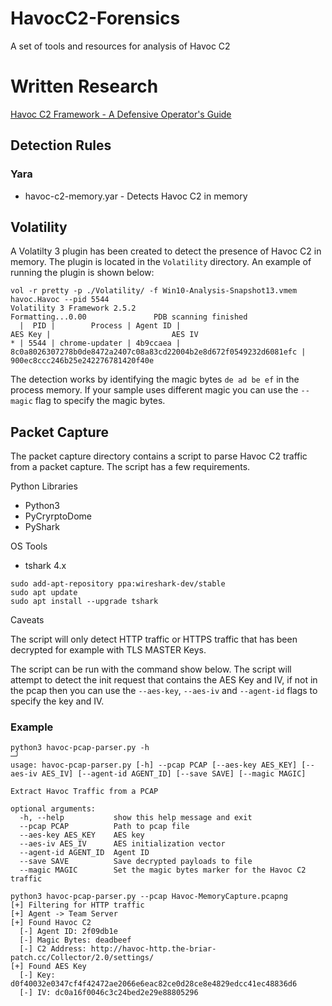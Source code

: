 # HavocC2-Forensics
A set of tools and resources for analysis of Havoc C2

# Written Research

[Havoc C2 Framework - A Defensive Operator's Guide](https://www.immersivelabs.com/blog/havoc-c2-framework-a-defensive-operators-guide/)


## Detection Rules

### Yara

- havoc-c2-memory.yar - Detects Havoc C2 in memory

## Volatility

A Volatilty 3 plugin has been created to detect the presence of Havoc C2 in memory. The plugin is located in the `Volatility` directory. An example of running the plugin is shown below:

```
vol -r pretty -p ./Volatility/ -f Win10-Analysis-Snapshot13.vmem havoc.Havoc --pid 5544
Volatility 3 Framework 2.5.2
Formatting...0.00               PDB scanning finished                        
  |  PID |        Process | Agent ID |                                                          AES Key |                           AES IV
* | 5544 | chrome-updater | 4b9ccaea | 8c0a8026307278b0de8472a2407c08a83cd22004b2e8d672f0549232d6081efc | 900ec8ccc246b25e242276781420f40e
```

The detection works by identifying the magic bytes `de ad be ef` in the process memory. If your sample uses different magic you can use the `--magic` flag to specify the magic bytes.



## Packet Capture

The packet capture directory contains a script to parse Havoc C2 traffic from a packet capture. The script has a few requirements. 

Python Libraries
- Python3
- PyCryrptoDome
- PyShark

OS Tools

- tshark 4.x

```
sudo add-apt-repository ppa:wireshark-dev/stable
sudo apt update
sudo apt install --upgrade tshark
```

Caveats

The script will only detect HTTP traffic or HTTPS traffic that has been decrypted for example with TLS MASTER Keys.

The script can be run with the command show below. The script will attempt to detect the init request that contains the AES Key and IV, if not in the pcap then you can use the `--aes-key`, `--aes-iv` and `--agent-id` flags to specify the key and IV.


### Example

```
python3 havoc-pcap-parser.py -h                                                                                                                                                               ─╯
usage: havoc-pcap-parser.py [-h] --pcap PCAP [--aes-key AES_KEY] [--aes-iv AES_IV] [--agent-id AGENT_ID] [--save SAVE] [--magic MAGIC]

Extract Havoc Traffic from a PCAP

optional arguments:
  -h, --help           show this help message and exit
  --pcap PCAP          Path to pcap file
  --aes-key AES_KEY    AES key
  --aes-iv AES_IV      AES initialization vector
  --agent-id AGENT_ID  Agent ID
  --save SAVE          Save decrypted payloads to file
  --magic MAGIC        Set the magic bytes marker for the Havoc C2 traffic
```

```
python3 havoc-pcap-parser.py --pcap Havoc-MemoryCapture.pcapng
[+] Filtering for HTTP traffic
[+] Agent -> Team Server
[+] Found Havoc C2
  [-] Agent ID: 2f09db1e
  [-] Magic Bytes: deadbeef
  [-] C2 Address: http://havoc-http.the-briar-patch.cc/Collector/2.0/settings/
[+] Found AES Key
  [-] Key: d0f40032e0347cf4f42472ae2066e6eac82ce0d28ce8e4829edcc41ec48836d6
  [-] IV: dc0a16f0046c3c24bed2e29e88805296
```

